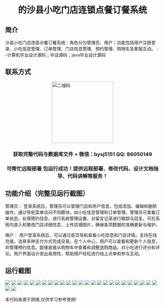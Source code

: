 <p><h1 align="center">的沙县小吃门店连锁点餐订餐系统</h1></p>

## 简介
沙县小吃门店连锁点餐订餐系统：角色分为管理员、用户；功能包括用户注册登录、小吃信息管理、订单管理、门店信息管理、预约管理、购物车及客服互动。    --计算机毕业设计源码；毕设源码；java毕业设计源码


## 联系方式
<img src="https://bs-1329754181.cos.ap-shanghai.myqcloud.com/wx.jpg" alt="二维码" style="display: block; margin: 0 auto;" width="200px">
<p><h3 align="center">获取完整代码与数据库文件 + 微信：bysj5151 QQ: 86050149</h3></p>
<p><h3 align="center">可帮忙远程部署 包运行成功！提供远程部署、修改代码、设计文档指导、代码讲解等服务！</h3></p>

## 功能介绍（完整见运行截图）
管理员： 登录系统后，管理员可以管理门店和用户信息，包括添加、编辑和删除操作。通过导航菜单访问不同模块，如小吃信息管理和订单管理。管理员可查看订单状态，处理预约信息，进行系统管理设置，对留言记录进行跟踪与回复。可在系统内录入和更改门店详细信息，上传店铺图片，确保各项数据的准确更新与维护。

用户： 用户登录系统后，可以通过首页导航查看小吃信息和门店详情。支持在线充值，选择多种支付方式完成交易。在个人中心，用户可以查看和更新个人信息，并管理预约信息。能够直接从购物车中查看和调整选购商品，对小吃进行评分和评论。用户界面设计突出易用性，帮助用户轻松进行线上点单和参与互动。


## 运行截图
![](https://bs-1329754181.cos.ap-shanghai.myqcloud.com/ssm/ShaXianSnackShopOrderingSystem/img/001.jpg)
![](https://bs-1329754181.cos.ap-shanghai.myqcloud.com/ssm/ShaXianSnackShopOrderingSystem/img/002.jpg)
![](https://bs-1329754181.cos.ap-shanghai.myqcloud.com/ssm/ShaXianSnackShopOrderingSystem/img/003.jpg)
![](https://bs-1329754181.cos.ap-shanghai.myqcloud.com/ssm/ShaXianSnackShopOrderingSystem/img/004.jpg)
![](https://bs-1329754181.cos.ap-shanghai.myqcloud.com/ssm/ShaXianSnackShopOrderingSystem/img/005.jpg)
![](https://bs-1329754181.cos.ap-shanghai.myqcloud.com/ssm/ShaXianSnackShopOrderingSystem/img/006.jpg)
![](https://bs-1329754181.cos.ap-shanghai.myqcloud.com/ssm/ShaXianSnackShopOrderingSystem/img/007.jpg)
![](https://bs-1329754181.cos.ap-shanghai.myqcloud.com/ssm/ShaXianSnackShopOrderingSystem/img/008.jpg)
![](https://bs-1329754181.cos.ap-shanghai.myqcloud.com/ssm/ShaXianSnackShopOrderingSystem/img/009.jpg)
![](https://bs-1329754181.cos.ap-shanghai.myqcloud.com/ssm/ShaXianSnackShopOrderingSystem/img/010.jpg)
![](https://bs-1329754181.cos.ap-shanghai.myqcloud.com/ssm/ShaXianSnackShopOrderingSystem/img/011.jpg)
![](https://bs-1329754181.cos.ap-shanghai.myqcloud.com/ssm/ShaXianSnackShopOrderingSystem/img/012.jpg)
![](https://bs-1329754181.cos.ap-shanghai.myqcloud.com/ssm/ShaXianSnackShopOrderingSystem/img/013.jpg)
![](https://bs-1329754181.cos.ap-shanghai.myqcloud.com/ssm/ShaXianSnackShopOrderingSystem/img/014.jpg)
![](https://bs-1329754181.cos.ap-shanghai.myqcloud.com/ssm/ShaXianSnackShopOrderingSystem/img/015.jpg)
![](https://bs-1329754181.cos.ap-shanghai.myqcloud.com/ssm/ShaXianSnackShopOrderingSystem/img/016.jpg)
![](https://bs-1329754181.cos.ap-shanghai.myqcloud.com/ssm/ShaXianSnackShopOrderingSystem/img/017.jpg)
![](https://bs-1329754181.cos.ap-shanghai.myqcloud.com/ssm/ShaXianSnackShopOrderingSystem/img/018.jpg)
![](https://bs-1329754181.cos.ap-shanghai.myqcloud.com/ssm/ShaXianSnackShopOrderingSystem/img/019.jpg)
![](https://bs-1329754181.cos.ap-shanghai.myqcloud.com/ssm/ShaXianSnackShopOrderingSystem/img/020.jpg)
![](https://bs-1329754181.cos.ap-shanghai.myqcloud.com/ssm/ShaXianSnackShopOrderingSystem/img/021.jpg)
![](https://bs-1329754181.cos.ap-shanghai.myqcloud.com/ssm/ShaXianSnackShopOrderingSystem/img/022.jpg)
![](https://bs-1329754181.cos.ap-shanghai.myqcloud.com/ssm/ShaXianSnackShopOrderingSystem/img/023.jpg)
![](https://bs-1329754181.cos.ap-shanghai.myqcloud.com/ssm/ShaXianSnackShopOrderingSystem/img/024.jpg)
![](https://bs-1329754181.cos.ap-shanghai.myqcloud.com/ssm/ShaXianSnackShopOrderingSystem/img/025.jpg)
![](https://bs-1329754181.cos.ap-shanghai.myqcloud.com/ssm/ShaXianSnackShopOrderingSystem/img/026.jpg)
![](https://bs-1329754181.cos.ap-shanghai.myqcloud.com/ssm/ShaXianSnackShopOrderingSystem/img/027.jpg)

<p>本代码来源于网络,仅供学习参考使用!</p>
